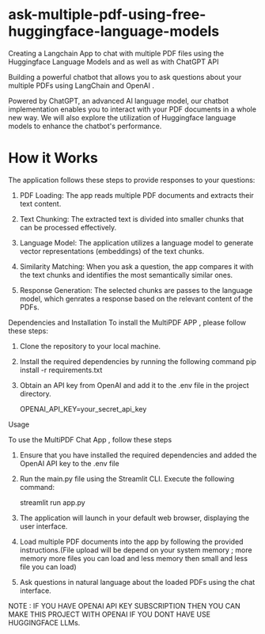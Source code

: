 # ask-multiple-pdf-using-free-huggingface-language-models

Creating a Langchain App to chat with multiple PDF files using the Huggingface Language Models and as well as with ChatGPT API 

Building a powerful chatbot that allows you to ask questions about your multiple PDFs using LangChain and OpenAI .

Powered by ChatGPT, an advanced AI language model, our chatbot implementation enables you to interact with your PDF documents in a whole new way. We will also explore the utilization of Huggingface language models to enhance the chatbot's performance.

# How it Works 
The application follows these steps to provide responses to your questions:

1. PDF Loading: The app reads multiple PDF documents and extracts their text content.

2. Text Chunking: The extracted text is divided into smaller chunks that can be processed effectively.

3. Language Model: The application utilizes a language model to generate vector representations (embeddings) of the text chunks.

4. Similarity Matching: When you ask a question, the app compares it with the text chunks and identifies the most semantically similar ones.

5. Response Generation: The selected chunks are passes to the language model, which genrates a response based on the relevant content of the PDFs.

Dependencies and Installation 
To install the MultiPDF APP , please follow these steps:

1. Clone the repository to your local machine.

2. Install the required dependencies by running the following command
   pip install -r requirements.txt

3. Obtain an API key from OpenAI and add it to the .env file in the project directory.

   OPENAI_API_KEY=your_secret_api_key

Usage 

To use the MultiPDF Chat App , follow these steps 

1. Ensure that you have installed the required dependencies and added the OpenAI API key to the .env file

2. Run the main.py file using the Streamlit CLI. Execute the following command:

   streamlit run app.py

3. The application will launch in your default web browser, displaying the user interface.

4. Load multiple PDF documents into the app by following the provided instructions.(File upload will be depend on your system memory ; more memory more files you can load and less memory then small and less file you can load)

5. Ask questions in natural language about the loaded PDFs using the chat interface.  


NOTE : IF YOU HAVE OPENAI API KEY SUBSCRIPTION THEN YOU CAN MAKE THIS PROJECT WITH OPENAI IF YOU DONT HAVE USE HUGGINGFACE LLMs.
